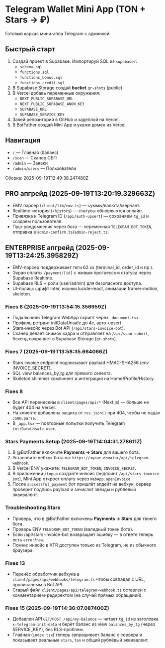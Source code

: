# Telegram Wallet Mini App (TON + Stars → ₽)

Готовый каркас мини-аппа Telegram с админкой.

## Быстрый старт
1. Создай проект в Supabase. Импортируй SQL из `supabase/`:
   - `schema.sql`
   - `functions.sql`
   - `functions_bonus.sql`
   - `functions_credit.sql`
2. В Supabase Storage создай **bucket** `qr-shots` (public).
3. В Vercel добавь переменные окружения:
   - `NEXT_PUBLIC_SUPABASE_URL`
   - `NEXT_PUBLIC_SUPABASE_ANON_KEY`
   - `SUPABASE_URL`
   - `SUPABASE_SERVICE_KEY`
4. Залей репозиторий в GitHub и задеплой на Vercel.
5. В BotFather создай Mini App и укажи домен из Vercel.

## Навигация
- `/` — Главная (баланс)
- `/scan` — Сканер СБП
- `/admin` — Заявки
- `/admin/users` — Пользователи

Сборка: 2025-09-19T12:49:38.247480Z


## PRO апгрейд (2025-09-19T13:20:19.329663Z)
- EMV парсер (`client/lib/emv.ts`) — суммы/валюта/мерчант.
- Realtime-история (`/history`) — статусы обновляются онлайн.
- Привязка к Telegram ID (`/api/auth-upsert`) — сохраняем `tg_id` и создаём пользователя.
- Пуш-уведомления через бота — переменная `TELEGRAM_BOT_TOKEN`, отправка в `admin-confirm.ts`/`admin-reject.ts`.


## ENTERPRISE апгрейд (2025-09-19T13:24:25.395829Z)
- EMV-парсер поддерживает теги 62.xx (terminal_id, order_id и пр.).
- Экран оплаты `/payment/[id]` с живым прогрессом статуса через Supabase Realtime.
- Supabase RLS + роли (user/admin) для безопасного доступа.
- UI-полиш: шрифт Inter, иконки lucide-react, анимации framer-motion, skeleton.


### Fixes 6 (2025-09-19T13:54:15.356959Z)
- Подключили Telegram WebApp скрипт через `_document.tsx`.
- Профиль ретраит initDataUnsafe до 4с, авто-upsert.
- Stars-инвойс через Bot API (`/api/stars-invoice-bot`).
- Сканер делает снимок кадра и отправляет на `/api/scan-submit`, бэкенд сохраняет в Supabase Storage (`qr-shots`).


### Fixes 7 (2025-09-19T13:58:35.664066Z)
- Stars invoice endpoint подписывает payload HMAC-SHA256 (env INVOICE_SECRET).
- SQL view balances_by_tg для прямого селекта.
- Skeleton shimmer компонент и интеграция на Home/Profile/History.


### Fixes 8
- Все API перенесены в `client/pages/api/*` (Next.js) — больше не будет 404 на Vercel.
- На клиенте добавлена защита от `res.json()` при 404, чтобы не падал `JSON.parse`.
- В `_app.tsx` — повторные попытки получить Telegram `initDataUnsafe.user`.


### Stars Payments Setup (2025-09-19T14:04:31.278611Z)
1) В @BotFather включите **Payments → Stars** для вашего бота.
2) Установите вебхук бота на: `https://<your-domain>/api/telegram-webhook`.
3) В Vercel ENV укажите: `TELEGRAM_BOT_TOKEN`, `INVOICE_SECRET`.
4) В приложении `/topup` создайте инвойс (эндпоинт `/api/stars-invoice-bot`), Mini App откроет оплату через `WebApp.openInvoice`.
5) После `successful_payment` бот пришлёт апдейт на вебхук, сервер проверит подпись payload и зачислит звёзды и рублёвый эквивалент.


### Troubleshooting Stars
- Проверь, что в @BotFather включены **Payments → Stars** для твоего бота.
- Проверь ENV `TELEGRAM_BOT_TOKEN` (валидный токен бота).
- Если /api/stars-invoice-bot возвращает ошибку — в ответе теперь есть `error`/`raw`.
- Помни: инвойс в XTR доступен только из Telegram, не из обычного браузера.


### Fixes 13
- Перенёс обработчик вебхука в `client/pages/api/webhooks/telegram.ts` чтобы совпадал с URL, прописанным в Bot API.
- Старый файл `client/pages/api/telegram-webhook.ts` оставлен с комментарием-редиректом (на случай прямых обращений).


### Fixes 15 (2025-09-19T14:36:07.087400Z)
- Добавлен API `GET/POST /api/my-balance` — читает `tg_id` из заголовка `x-telegram-init-data` и берёт баланс из view `balances_by_tg` (через SERVICE_KEY), без RLS-проблем.
- Главная (`index.tsx`) теперь запрашивает баланс с сервера и показывает реальные `stars`, `ton` и общий рублёвый эквивалент.
